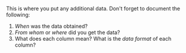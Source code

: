 This is where you put any additional data. Don't forget to document the following:

1. _When_ was the data obtained?
2. _From whom_ or _where_ did you get the data?
3. What does each column mean? What is the _data format_ of each column?
